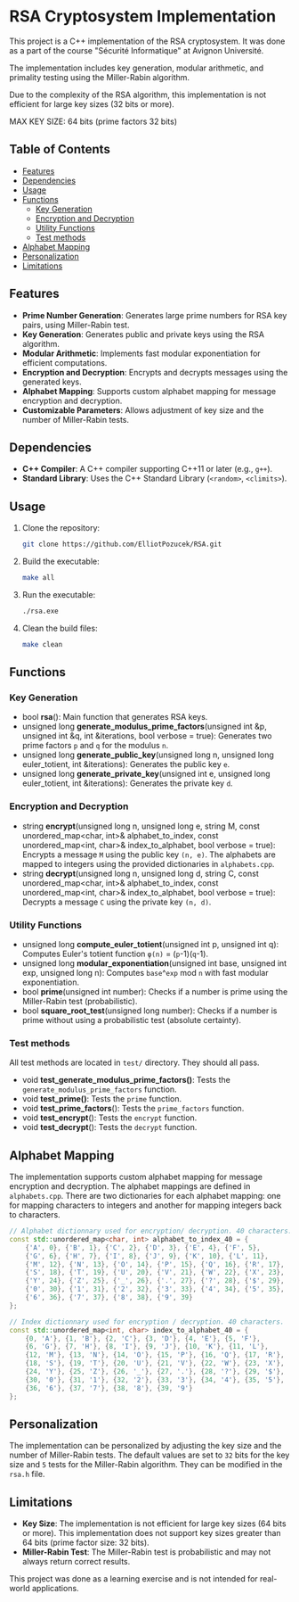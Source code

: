 # RSA Cryptosystem Implementation

This project is a C++ implementation of the RSA cryptosystem. It was done as a part of the course "Sécurité Informatique" at Avignon Université.

The implementation includes key generation, modular arithmetic, and primality testing using the Miller-Rabin algorithm.

Due to the complexity of the RSA algorithm, this implementation is not efficient for large key sizes (32 bits or more).

MAX KEY SIZE: 64 bits (prime factors 32 bits) 

## Table of Contents
- [Features](#features)
- [Dependencies](#dependencies)
- [Usage](#usage)
- [Functions](#functions)
   - [Key Generation](#key-generation)
   - [Encryption and Decryption](#encryption-and-decryption)
   - [Utility Functions](#utility-functions)
   - [Test methods](#test-methods)
- [Alphabet Mapping](#alphabet-mapping)
- [Personalization](#personalization)
- [Limitations](#limitations)

## Features

- **Prime Number Generation**: Generates large prime numbers for RSA key pairs, using Miller-Rabin test.
- **Key Generation**: Generates public and private keys using the RSA algorithm.
- **Modular Arithmetic**: Implements fast modular exponentiation for efficient computations.
- **Encryption and Decryption**: Encrypts and decrypts messages using the generated keys.
- **Alphabet Mapping**: Supports custom alphabet mapping for message encryption and decryption.
- **Customizable Parameters**: Allows adjustment of key size and the number of Miller-Rabin tests.

## Dependencies

- **C++ Compiler**: A C++ compiler supporting C++11 or later (e.g., `g++`).
- **Standard Library**: Uses the C++ Standard Library (`<random>`, `<climits>`).

## Usage

1. Clone the repository:
   ```bash
   git clone https://github.com/ElliotPozucek/RSA.git
   ```

2. Build the executable:
   ```bash
   make all
   ```

3. Run the executable:
   ```bash
   ./rsa.exe
   ```

4. Clean the build files:
   ```bash
   make clean
   ```

## Functions

### Key Generation

- bool **rsa**(): Main function that generates RSA keys.
- unsigned long **generate_modulus_prime_factors**(unsigned int &p, unsigned int &q, int &iterations, bool verbose = true): Generates two prime factors `p` and `q` for the modulus `n`.
- unsigned long **generate_public_key**(unsigned long n, unsigned long euler_totient, int &iterations): Generates the public key `e`.
- unsigned long **generate_private_key**(unsigned int e, unsigned long euler_totient, int &iterations): Generates the private key `d`.

### Encryption and Decryption

- string **encrypt**(unsigned long n, unsigned long e, string M, const unordered_map<char, int>& alphabet_to_index, const unordered_map<int, char>& index_to_alphabet, bool verbose = true): Encrypts a message `M` using the public key `(n, e)`. The alphabets are mapped to integers using the provided dictionaries in `alphabets.cpp`.
- string **decrypt**(unsigned long n, unsigned long d, string C, const unordered_map<char, int>& alphabet_to_index, const unordered_map<int, char>& index_to_alphabet, bool verbose = true): Decrypts a message `C` using the private key `(n, d)`.

### Utility Functions

- unsigned long **compute_euler_totient**(unsigned int p, unsigned int q): Computes Euler's totient function `φ(n)` = (`p`-1)(`q`-1).
- unsigned long **modular_exponentiation**(unsigned int base, unsigned int exp, unsigned long n): Computes `base`^`exp` mod `n` with fast modular exponentiation.
- bool **prime**(unsigned int number): Checks if a number is prime using the Miller-Rabin test (probabilistic).
- bool **square_root_test**(unsigned long number): Checks if a number is prime without using a probabilistic test (absolute certainty).

### Test methods

All test methods are located in `test/` directory. They should all pass.

- void **test_generate_modulus_prime_factors()**: Tests the `generate_modulus_prime_factors` function.
- void **test_prime()**: Tests the `prime` function.
- void **test_prime_factors**(): Tests the `prime_factors` function.
- void **test_encrypt**(): Tests the `encrypt` function.
- void **test_decrypt**(): Tests the `decrypt` function.

## Alphabet Mapping

The implementation supports custom alphabet mapping for message encryption and decryption. The alphabet mappings are defined in `alphabets.cpp`.
There are two dictionaries for each alphabet mapping: one for mapping characters to integers and another for mapping integers back to characters.

```cpp
// Alphabet dictionnary used for encryption/ decryption. 40 characters.
const std::unordered_map<char, int> alphabet_to_index_40 = {
    {'A', 0}, {'B', 1}, {'C', 2}, {'D', 3}, {'E', 4}, {'F', 5},
    {'G', 6}, {'H', 7}, {'I', 8}, {'J', 9}, {'K', 10}, {'L', 11},
    {'M', 12}, {'N', 13}, {'O', 14}, {'P', 15}, {'Q', 16}, {'R', 17},
    {'S', 18}, {'T', 19}, {'U', 20}, {'V', 21}, {'W', 22}, {'X', 23},
    {'Y', 24}, {'Z', 25}, {'_', 26}, {'.', 27}, {'?', 28}, {'$', 29},
    {'0', 30}, {'1', 31}, {'2', 32}, {'3', 33}, {'4', 34}, {'5', 35},
    {'6', 36}, {'7', 37}, {'8', 38}, {'9', 39}
};

// Index dictionnary used for encryption / decryption. 40 characters.
const std::unordered_map<int, char> index_to_alphabet_40 = {
    {0, 'A'}, {1, 'B'}, {2, 'C'}, {3, 'D'}, {4, 'E'}, {5, 'F'},
    {6, 'G'}, {7, 'H'}, {8, 'I'}, {9, 'J'}, {10, 'K'}, {11, 'L'},
    {12, 'M'}, {13, 'N'}, {14, 'O'}, {15, 'P'}, {16, 'Q'}, {17, 'R'},
    {18, 'S'}, {19, 'T'}, {20, 'U'}, {21, 'V'}, {22, 'W'}, {23, 'X'},
    {24, 'Y'}, {25, 'Z'}, {26, '_'}, {27, '.'}, {28, '?'}, {29, '$'},
    {30, '0'}, {31, '1'}, {32, '2'}, {33, '3'}, {34, '4'}, {35, '5'},
    {36, '6'}, {37, '7'}, {38, '8'}, {39, '9'}
};
```

## Personalization

The implementation can be personalized by adjusting the key size and the number of Miller-Rabin tests. The default values are set to `32` bits for the key size and `5` tests for the Miller-Rabin algorithm. They can be modified in the `rsa.h` file.

## Limitations

- **Key Size**: The implementation is not efficient for large key sizes (64 bits or more). This implementation does not support key sizes greater than 64 bits (prime factor size: 32 bits).
- **Miller-Rabin Test**: The Miller-Rabin test is probabilistic and may not always return correct results.

This project was done as a learning exercise and is not intended for real-world applications.